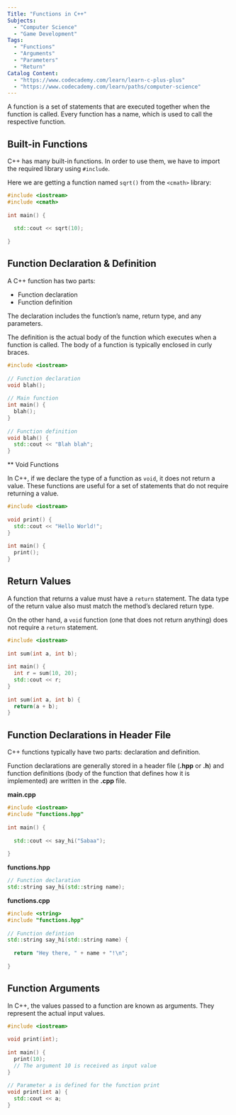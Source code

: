 ```yaml
---
Title: "Functions in C++"
Subjects:
  - "Computer Science"
  - "Game Development"
Tags: 
  - "Functions"
  - "Arguments"
  - "Parameters"
  - "Return"
Catalog Content:
  - "https://www.codecademy.com/learn/learn-c-plus-plus"
  - "https://www.codecademy.com/learn/paths/computer-science"
---
```


A function is a set of statements that are executed together when the function is called. Every function has a name, which is used to call the respective function.

## Built-in Functions

C++ has many built-in functions. In order to use them, we have to import the required library using `#include`.

Here we are getting a function named `sqrt()` from the `<cmath>` library:

```cpp
#include <iostream>
#include <cmath>
 
int main() {
  
  std::cout << sqrt(10);
  
}
```

## Function Declaration & Definition

A C++ function has two parts:

- Function declaration
- Function definition

The declaration includes the function’s name, return type, and any parameters.

The definition is the actual body of the function which executes when a function is called. The body of a function is typically enclosed in curly braces.

```cpp
#include <iostream>
 
// Function declaration
void blah(); 
 
// Main function
int main() {
  blah();
}
 
// Function definition
void blah() {
  std::cout << "Blah blah";
}
```

** Void Functions

In C++, if we declare the type of a function as `void`, it does not return a value. These functions are useful for a set of statements that do not require returning a value.

```cpp
#include <iostream>
 
void print() {
  std::cout << "Hello World!";
}
 
int main() { 
  print();
}
```

## Return Values

A function that returns a value must have a `return` statement. The data type of the return value also must match the method’s declared return type.

On the other hand, a `void` function (one that does not return anything) does not require a `return` statement.

```cpp
#include <iostream>
 
int sum(int a, int b);
 
int main() {
  int r = sum(10, 20);
  std::cout << r;
}
 
int sum(int a, int b) {
  return(a + b);
}
```

## Function Declarations in Header File

C++ functions typically have two parts: declaration and definition.

Function declarations are generally stored in a header file (**.hpp** or **.h**) and function definitions (body of the function that defines how it is implemented) are written in the **.cpp** file.

**main.cpp**
 
```cpp
#include <iostream>
#include "functions.hpp"
 
int main() {
 
  std::cout << say_hi("Sabaa");
 
}
```
 
**functions.hpp**
 
```cpp
// Function declaration
std::string say_hi(std::string name);
```

**functions.cpp**
 
```cpp
#include <string>
#include "functions.hpp"
 
// Function defintion
std::string say_hi(std::string name) {
 
  return "Hey there, " + name + "!\n";
 
}
```

## Function Arguments

In C++, the values passed to a function are known as arguments. They represent the actual input values.

```cpp
#include <iostream>
 
void print(int);
 
int main() {
  print(10); 
  // The argument 10 is received as input value
}
 
// Parameter a is defined for the function print
void print(int a) {
  std::cout << a;  
}
```
